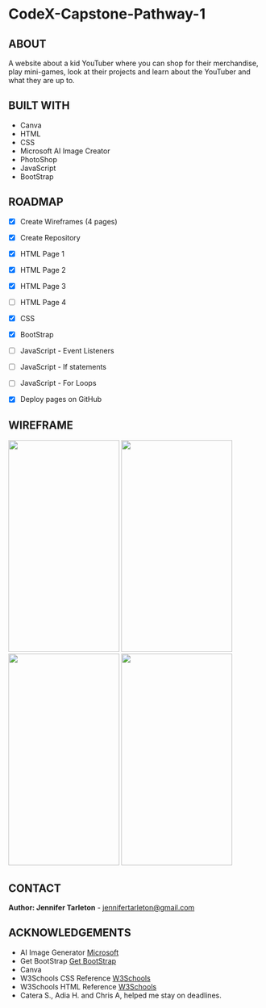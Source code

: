 # CodeX-Capstone-Pathway-1
## ABOUT

  A website about a kid YouTuber where you can shop for their merchandise, play mini-games, look at their projects and learn about the YouTuber and what they are up to. 
  
  
## BUILT WITH

* Canva
* HTML
* CSS
* Microsoft AI Image Creator
* PhotoShop
* JavaScript
* BootStrap


## ROADMAP

* [x] Create Wireframes (4 pages)
* [x] Create Repository
* [x] HTML Page 1
* [x] HTML Page 2
* [x] HTML Page 3
* [ ] HTML Page 4
* [x] CSS
* [x] BootStrap
* [ ] JavaScript - Event Listeners
* [ ] JavaScript - If statements
* [ ] JavaScript - For Loops
* [x] Deploy pages on GitHub


## WIREFRAME

<img src="https://github.com/JenniferT9462/CodeX-Capstone-Pathway-1/assets/63979357/5327a360-5b38-400b-b15d-2ca8a4f6c38d" height="420" width="220">

<img src="https://github.com/JenniferT9462/CodeX-Capstone-Pathway-1/assets/63979357/6d489034-b274-4afd-a042-bf68b288daa4" height="420" width="220">
<img src="https://github.com/JenniferT9462/CodeX-Capstone-Pathway-1/assets/63979357/7f15decd-fe2e-4eb9-a52f-9f3bac76ebc2" height="420" width="220">
<img src="https://github.com/JenniferT9462/CodeX-Capstone-Pathway-1/assets/63979357/371c715e-9623-44d9-8d94-d464e53f97f6" height="420" width="220">



## CONTACT

**Author: Jennifer Tarleton** - jennifertarleton@gmail.com

## ACKNOWLEDGEMENTS

* AI Image Generator [Microsoft](https://designer.microsoft.com/image-creator)
* Get BootStrap [Get BootStrap](https://getbootstrap.com/docs/5.3/getting-started/introduction/)
* Canva
* W3Schools CSS Reference [W3Schools](https://www.w3schools.com/cssref/index.php)
* W3Schools HTML Reference [W3Schools](https://www.w3schools.com/tags/default.asp)
* Catera S., Adia H. and Chris A, helped me stay on deadlines.

